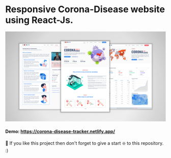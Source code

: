 # Responsive Corona-Disease website using React-Js.

![Corona-Disease website](https://github.com/anjanKoradia/Corona-Disease-Tracker/blob/master/Website-Img.png)

#### Demo: https://corona-disease-tracker.netlify.app/

🙏 If you like this project then don't forget to give a start ❇️ to this repository. :)
